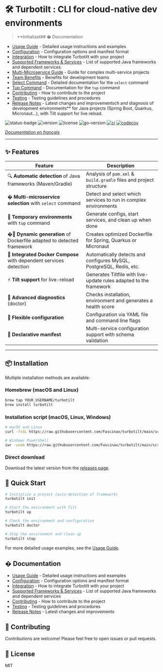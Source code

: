 # 🛠️ Turbotilt : CLI for cloud-native dev environments

> **Initializat## � Documentation

- [Usage Guide](./docs/usage.md) - Detailed usage instructions and examples
- [Configuration](./docs/configuration.md) - Configuration options and manifest format
- [Integration](./docs/integration.md) - How to integrate Turbotilt with your project
- [Supported Frameworks & Services](./docs/supported.md) - List of supported Java frameworks and dependent services
- [Multi-Microservice Guide](./docs/practical-guide-multiservices.md) - Guide for complex multi-service projects
- [Team Benefits](./docs/team-benefits.md) - Benefits for development teams
- [Select Command](./docs/select-command.md) - Detailed documentation for the `select` command
- [Tup Command](./docs/tup-command.md) - Documentation for the `tup` command
- [Contributing](./CONTRIBUTING.md) - How to contribute to the project
- [Testing](./TESTING.md) - Testing guidelines and procedures
- [Release Notes](./CHANGELOG-IMPROVEMENTS.md) - Latest changes and improvementsch and diagnosis of development environments** for Java projects (Spring Boot, Quarkus, Micronaut...), with Tilt support for live reload.

![status-badge](https://img.shields.io/badge/status-beta-orange)
![version](https://img.shields.io/github/v/release/Fascinax/Turbotilt?include_prereleases)
![license](https://img.shields.io/github/license/Fascinax/Turbotilt)
![go-version](https://img.shields.io/github/go-mod/go-version/Fascinax/Turbotilt)
[![ci](https://github.com/Fascinax/Turbotilt/actions/workflows/ci.yml/badge.svg)](https://github.com/Fascinax/Turbotilt/actions/workflows/ci.yml)
[![codecov](https://codecov.io/gh/Fascinax/Turbotilt/branch/main/graph/badge.svg)](https://codecov.io/gh/Fascinax/Turbotilt)

*[Documentation en français](./docs/README.fr.md)*

---

## ✨ Features

| Feature                                                                | Description                                                        |
| ---------------------------------------------------------------------- | ------------------------------------------------------------------ |
| 🔍 **Automatic detection** of Java frameworks (Maven/Gradle)           | Analysis of `pom.xml` & `build.gradle` files and project structure |
| �️ **Multi-microservice selection** with `select` command             | Detect and select which services to run in complex environments    |
| 🧹 **Temporary environments** with `tup` command                       | Generate configs, start services, and clean up when done           |
| �🐳 **Dynamic generation** of Dockerfile adapted to detected framework  | Creates optimized Dockerfile for Spring, Quarkus or Micronaut      |
| 🧩 **Integrated Docker Compose** with dependent services detection     | Automatically detects and configures MySQL, PostgreSQL, Redis, etc.|
| ⚡ **Tilt support** for live-reload                                    | Generates Tiltfile with live-update rules adapted to the framework |
| 🏥 **Advanced diagnostics** (doctor)                                   | Checks installation, environment and generates a health score      |
| 🔧 **Flexible configuration**                                          | Configuration via YAML file and command line flags                 |
| 📝 **Declarative manifest**                                            | Multi-service configuration support with schema validation         |

---

## 📦 Installation

Multiple installation methods are available:

### Homebrew (macOS and Linux)

```bash
brew tap YOUR_USERNAME/turbotilt
brew install turbotilt
```

### Installation script (macOS, Linux, Windows)

```bash
# macOS and Linux
curl -fsSL https://raw.githubusercontent.com/Fascinax/turbotilt/main/scripts/install.sh | bash

# Windows PowerShell
iwr -useb https://raw.githubusercontent.com/Fascinax/turbotilt/main/scripts/install.ps1 | iex
```

### Direct download

Download the latest version from the [releases page](https://github.com/Fascinax/turbotilt/releases).

## 🚀 Quick Start

```bash
# Initialize a project (auto-detection of framework)
turbotilt init

# Start the environment with Tilt
turbotilt up

# Check the environment and configuration
turbotilt doctor

# Stop the environment and clean up
turbotilt stop
```

For more detailed usage examples, see the [Usage Guide](./docs/usage.md).

## � Documentation

- [Usage Guide](./docs/usage.md) - Detailed usage instructions and examples
- [Configuration](./docs/configuration.md) - Configuration options and manifest format
- [Integration](./docs/integration.md) - How to integrate Turbotilt with your project
- [Supported Frameworks & Services](./docs/supported.md) - List of supported Java frameworks and dependent services
- [Contributing](./CONTRIBUTING.md) - How to contribute to the project
- [Testing](./TESTING.md) - Testing guidelines and procedures
- [Release Notes](./CHANGELOG-IMPROVEMENTS.md) - Latest changes and improvements

## 🤝 Contributing

Contributions are welcome! Please feel free to open issues or pull requests.

## 📄 License

MIT
